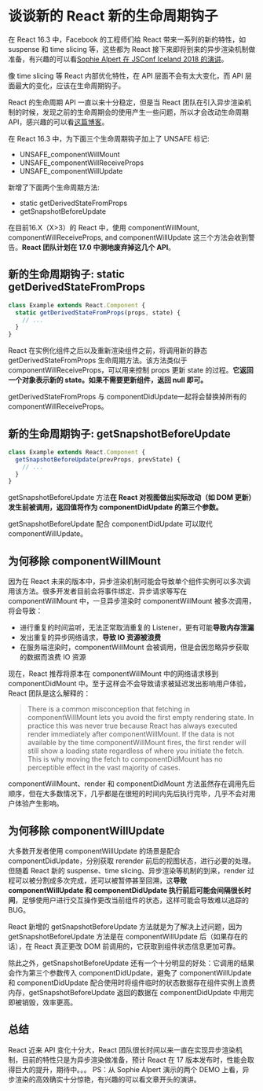 # 谈谈新的 React 新的生命周期钩子
在 React 16.3 中，Facebook 的工程师们给 React 带来一系列的新的特性，如 suspense 和 time slicing 等，这些都为 React 接下来即将到来的异步渲染机制做准备，有兴趣的可以看[Sophie Alpert 在 JSConf Iceland 2018 的演讲](https://www.youtube.com/watch?v=v6iR3Zk4oDY)。

像 time slicing 等 React 内部优化特性，在 API 层面不会有太大变化，而 API 层面最大的变化，应该在生命周期钩子。

React 的生命周期 API 一直以来十分稳定，但是当 React 团队在引入异步渲染机制的时候，发现之前的生命周期会的使用产生一些问题，所以才会改动生命周期 API，感兴趣的可以看[这篇博客](https://reactjs.org/blog/2018/03/27/update-on-async-rendering.html#initializing-state)。

在 React 16.3 中，为下面三个生命周期钩子加上了 UNSAFE 标记:
* UNSAFE_componentWillMount
* UNSAFE_componentWillReceiveProps
* UNSAFE_componentWillUpdate

新增了下面两个生命周期方法:
* static getDerivedStateFromProps
* getSnapshotBeforeUpdate

在目前16.X（X>3）的 React 中，使用 componentWillMount, componentWillReceiveProps, and componentWillUpdate 这三个方法会收到警告。**React 团队计划在 17.0 中测地废弃掉这几个 API**。

## 新的生命周期钩子: static getDerivedStateFromProps
```javascript
class Example extends React.Component {
  static getDerivedStateFromProps(props, state) {
    // ...
  }
}
```

React 在实例化组件之后以及重新渲染组件之前，将调用新的静态 getDerivedStateFromProps 生命周期方法。该方法类似于 componentWillReceiveProps，可以用来控制 props 更新 state 的过程。**它返回一个对象表示新的 state。如果不需要更新组件，返回 null 即可。**

getDerivedStateFromProps 与 componentDidUpdate一起将会替换掉所有的 componentWillReceiveProps。

## 新的生命周期钩子:  getSnapshotBeforeUpdate
```javascript
class Example extends React.Component {
  getSnapshotBeforeUpdate(prevProps, prevState) {
    // ...
  }
}
```

getSnapshotBeforeUpdate 方法**在 React 对视图做出实际改动（如 DOM 更新）发生前被调用，返回值将作为 componentDidUpdate 的第三个参数。**

getSnapshotBeforeUpdate 配合 componentDidUpdate 可以取代 componentWillUpdate。

## 为何移除 componentWillMount
因为在 React 未来的版本中，异步渲染机制可能会导致单个组件实例可以多次调用该方法。很多开发者目前会将事件绑定、异步请求等写在 componentWillMount 中，一旦异步渲染时 componentWillMount 被多次调用，将会导致：

* 进行重复的时间监听，无法正常取消重复的 Listener，更有可能**导致内存泄漏**
* 发出重复的异步网络请求，**导致 IO 资源被浪费**
* 在服务端渲染时，componentWillMount 会被调用，但是会因忽略异步获取的数据而浪费 IO 资源

现在，React 推荐将原本在 componentWillMount 中的网络请求移到 componentDidMount 中。至于这样会不会导致请求被延迟发出影响用户体验，React 团队是这么解释的：

> There is a common misconception that fetching in componentWillMount lets you avoid the first empty rendering state. In practice this was never true because React has always executed render immediately after componentWillMount. If the data is not available by the time componentWillMount fires, the first render will still show a loading state regardless of where you initiate the fetch. This is why moving the fetch to componentDidMount has no perceptible effect in the vast majority of cases.

componentWillMount、render 和 componentDidMount 方法虽然存在调用先后顺序，但在大多数情况下，几乎都是在很短的时间内先后执行完毕，几乎不会对用户体验产生影响。

## 为何移除 componentWillUpdate
大多数开发者使用 componentWillUpdate 的场景是配合 componentDidUpdate，分别获取 rerender 前后的视图状态，进行必要的处理。但随着 React 新的 suspense、time slicing、异步渲染等机制的到来，render 过程可以被分割成多次完成，还可以被暂停甚至回溯，这**导致 componentWillUpdate 和 componentDidUpdate 执行前后可能会间隔很长时间**，足够使用户进行交互操作更改当前组件的状态，这样可能会导致难以追踪的 BUG。

React 新增的 getSnapshotBeforeUpdate 方法就是为了解决上述问题，因为 getSnapshotBeforeUpdate 方法是在 componentWillUpdate 后（如果存在的话），在 React 真正更改 DOM 前调用的，它获取到组件状态信息更加可靠。

除此之外，getSnapshotBeforeUpdate 还有一个十分明显的好处：它调用的结果会作为第三个参数传入 componentDidUpdate，避免了 componentWillUpdate 和 componentDidUpdate 配合使用时将组件临时的状态数据存在组件实例上浪费内存，getSnapshotBeforeUpdate 返回的数据在 componentDidUpdate 中用完即被销毁，效率更高。

## 总结
React 近来 API 变化十分大，React 团队很长时间以来一直在实现异步渲染机制，目前的特性只是为异步渲染做准备，预计 React 在 17 版本发布时，性能会取得巨大的提升，期待中。。。
PS：从 Sophie Alpert 演示的两个 DEMO 上看，异步渲染的高效确实十分惊艳，有兴趣的可以看文章开头的演讲。